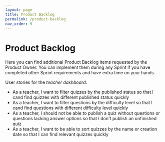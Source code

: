 ```yaml
---
layout: page
title: Product Backlog
permalink: /product-backlog
nav_order: 9
---
```


# Product Backlog

Here you can find additional Product Backlog items requested by the Product Owner. You can implement them during any Sprint if you have completed other Sprint requirements and have extra time on your hands.

User stories for the _teacher dashboard_:

- As a teacher, I want to filter quizzes by the published status so that I cand find quizzes with different published status quickly
- As a teacher, I want to filter questions by the difficulty level so that I cand find questions with different difficulty level quickly
- As a teacher, I should not be able to publish a quiz without questions or questions lacking answer options so that I don't publish an unfinished quiz
- As a teacher, I want to be able to sort quizzes by the name or creation date so that I can find relevant quizzes quickly
